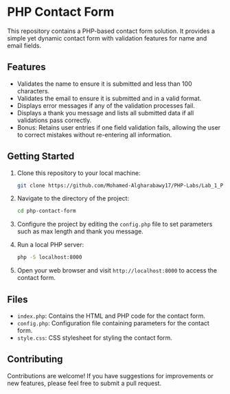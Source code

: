 # PHP Contact Form

This repository contains a PHP-based contact form solution. It provides a simple yet dynamic contact form with validation features for name and email fields.

## Features

- Validates the name to ensure it is submitted and less than 100 characters.
- Validates the email to ensure it is submitted and in a valid format.
- Displays error messages if any of the validation processes fail.
- Displays a thank you message and lists all submitted data if all validations pass correctly.
- Bonus: Retains user entries if one field validation fails, allowing the user to correct mistakes without re-entering all information.

## Getting Started

1. Clone this repository to your local machine:

    ```bash
    git clone https://github.com/Mohamed-Algharabawy17/PHP-Labs/Lab_1_PHP.git
    ```

2. Navigate to the directory of the project:

    ```bash
    cd php-contact-form
    ```

3. Configure the project by editing the `config.php` file to set parameters such as max length and thank you message.

4. Run a local PHP server:

    ```bash
    php -S localhost:8000
    ```

5. Open your web browser and visit `http://localhost:8000` to access the contact form.

## Files

- `index.php`: Contains the HTML and PHP code for the contact form.
- `config.php`: Configuration file containing parameters for the contact form.
- `style.css`: CSS stylesheet for styling the contact form.

## Contributing

Contributions are welcome! If you have suggestions for improvements or new features, please feel free to submit a pull request.
